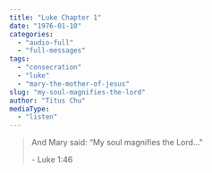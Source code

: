 ```yaml
---
title: "Luke Chapter 1"
date: "1976-01-10"
categories: 
  - "audio-full"
  - "full-messages"
tags: 
  - "consecration"
  - "luke"
  - "mary-the-mother-of-jesus"
slug: "my-soul-magnifies-the-lord"
author: "Titus Chu"
mediaType: 
  - "listen"
---
```


> And Mary said: “My soul magnifies the Lord..."
> 
> \- Luke 1:46
